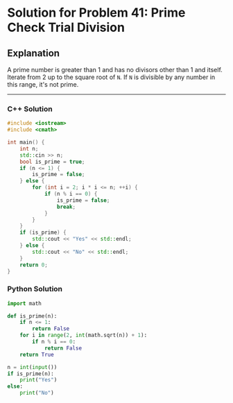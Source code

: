# Solution for Problem 41: Prime Check Trial Division

## Explanation
A prime number is greater than 1 and has no divisors other than 1 and itself. Iterate from 2 up to the square root of `N`. If `N` is divisible by any number in this range, it's not prime.

---

### C++ Solution
```cpp
#include <iostream>
#include <cmath>

int main() {
    int n;
    std::cin >> n;
    bool is_prime = true;
    if (n <= 1) {
        is_prime = false;
    } else {
        for (int i = 2; i * i <= n; ++i) {
            if (n % i == 0) {
                is_prime = false;
                break;
            }
        }
    }
    if (is_prime) {
        std::cout << "Yes" << std::endl;
    } else {
        std::cout << "No" << std::endl;
    }
    return 0;
}
```

### Python Solution
```python
import math

def is_prime(n):
    if n <= 1:
        return False
    for i in range(2, int(math.sqrt(n)) + 1):
        if n % i == 0:
            return False
    return True

n = int(input())
if is_prime(n):
    print("Yes")
else:
    print("No")
```
